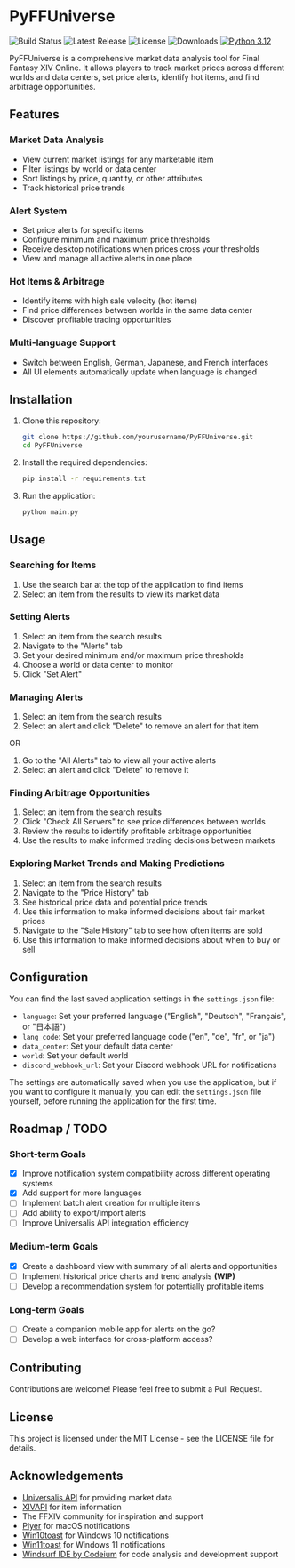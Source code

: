 # PyFFUniverse

![Build Status](https://github.com/traugdor/PyFFUniverse/actions/workflows/release.yml/badge.svg)
![Latest Release](https://img.shields.io/github/v/release/traugdor/PyFFUniverse?include_prereleases&label=Latest%20Release)
![License](https://img.shields.io/github/license/traugdor/PyFFUniverse)
![Downloads](https://img.shields.io/github/downloads/traugdor/PyFFUniverse/total)
[![Python 3.12](https://img.shields.io/badge/python-3.12-blue.svg)](https://www.python.org/downloads/release/python-3120/)

PyFFUniverse is a comprehensive market data analysis tool for Final Fantasy XIV Online. It allows players to track market prices across different worlds and data centers, set price alerts, identify hot items, and find arbitrage opportunities.

## Features

### Market Data Analysis
- View current market listings for any marketable item
- Filter listings by world or data center
- Sort listings by price, quantity, or other attributes
- Track historical price trends

### Alert System
- Set price alerts for specific items
- Configure minimum and maximum price thresholds
- Receive desktop notifications when prices cross your thresholds
- View and manage all active alerts in one place

### Hot Items & Arbitrage
- Identify items with high sale velocity (hot items)
- Find price differences between worlds in the same data center
- Discover profitable trading opportunities

### Multi-language Support
- Switch between English, German, Japanese, and French interfaces
- All UI elements automatically update when language is changed

## Installation

1. Clone this repository:
   ```bash
   git clone https://github.com/yourusername/PyFFUniverse.git
   cd PyFFUniverse
   ```

2. Install the required dependencies:
   ```bash
   pip install -r requirements.txt
   ```

3. Run the application:
   ```bash
   python main.py
   ```

## Usage

### Searching for Items
1. Use the search bar at the top of the application to find items
2. Select an item from the results to view its market data

### Setting Alerts
1. Select an item from the search results
2. Navigate to the "Alerts" tab
3. Set your desired minimum and/or maximum price thresholds
4. Choose a world or data center to monitor
5. Click "Set Alert"

### Managing Alerts
1. Select an item from the search results
2. Select an alert and click "Delete" to remove an alert for that item

OR

1. Go to the "All Alerts" tab to view all your active alerts
2. Select an alert and click "Delete" to remove it

### Finding Arbitrage Opportunities
1. Select an item from the search results
2. Click "Check All Servers" to see price differences between worlds
3. Review the results to identify profitable arbitrage opportunities
4. Use the results to make informed trading decisions between markets

### Exploring Market Trends and Making Predictions
1. Select an item from the search results
2. Navigate to the "Price History" tab
3. See historical price data and potential price trends
4. Use this information to make informed decisions about fair market prices
5. Navigate to the "Sale History" tab to see how often items are sold
6. Use this information to make informed decisions about when to buy or sell

## Configuration

You can find the last saved application settings in the `settings.json` file:
- `language`: Set your preferred language ("English", "Deutsch", "Français", or "日本語")
- `lang_code`: Set your preferred language code ("en", "de", "fr", or "ja")
- `data_center`: Set your default data center
- `world`: Set your default world
- `discord_webhook_url`: Set your Discord webhook URL for notifications

The settings are automatically saved when you use the application, but if you want to configure it manually, you can edit the `settings.json` file yourself, before running the application for the first time.

## Roadmap / TODO

### Short-term Goals
- [X] Improve notification system compatibility across different operating systems
- [X] Add support for more languages
- [ ] Implement batch alert creation for multiple items
- [ ] Add ability to export/import alerts
- [ ] Improve Universalis API integration efficiency

### Medium-term Goals
- [X] Create a dashboard view with summary of all alerts and opportunities
- [ ] Implement historical price charts and trend analysis **(WIP)**
- [ ] Develop a recommendation system for potentially profitable items

### Long-term Goals
- [ ] Create a companion mobile app for alerts on the go?
- [ ] Develop a web interface for cross-platform access?

## Contributing

Contributions are welcome! Please feel free to submit a Pull Request.

## License

This project is licensed under the MIT License - see the LICENSE file for details.

## Acknowledgements

- [Universalis API](https://universalis.app/) for providing market data
- [XIVAPI](https://xivapi.com/) for item information
- The FFXIV community for inspiration and support
- [Plyer](https://plyer.readthedocs.io/en/latest/) for macOS notifications
- [Win10toast](https://github.com/jithurjacob/Windows-10-Toast-Notifications) for Windows 10 notifications
- [Win11toast](https://github.com/GitHub30/win11toast) for Windows 11 notifications
- [Windsurf IDE by Codeium](https://codeium.com/windsurf) for code analysis and development support
